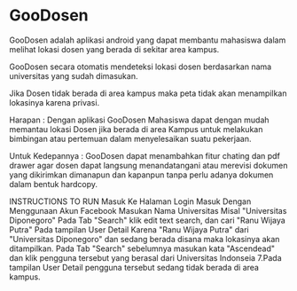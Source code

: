 # GooDosen

GooDosen adalah aplikasi android yang dapat membantu mahasiswa dalam melihat lokasi dosen yang berada di sekitar area kampus.

GooDosen secara otomatis mendeteksi lokasi dosen berdasarkan nama universitas yang sudah dimasukan.

Jika Dosen tidak berada di area kampus maka peta tidak akan menampilkan lokasinya karena privasi.

Harapan : Dengan aplikasi GooDosen Mahasiswa dapat dengan mudah memantau lokasi Dosen jika berada di area Kampus untuk melakukan bimbingan atau pertemuan dalam menyelesaikan suatu pekerjaan.

Untuk Kedepannya : GooDosen dapat menambahkan fitur chating dan pdf drawer agar dosen dapat langsung menandatangani atau merevisi dokumen yang dikirimkan dimanapun dan kapanpun tanpa perlu adanya dokumen dalam bentuk hardcopy.


INSTRUCTIONS TO RUN
Masuk Ke Halaman Login
Masuk Dengan Menggunaan Akun Facebook
Masukan Nama Universitas Misal "Universitas Diponegoro"
Pada Tab "Search" klik edit text search, dan cari "Ranu Wijaya Putra"
Pada tampilan User Detail Karena "Ranu Wijaya Putra" dari "Universitas Diponegoro" dan sedang berada disana maka lokasinya akan ditampilkan.
Pada Tab "Search" sebelumnya masukan kata "Ascendead" dan klik pengguna tersebut yang berasal dari Universitas Indonseia 7.Pada tampilan User Detail pengguna tersebut sedang tidak berada di area kampus.
